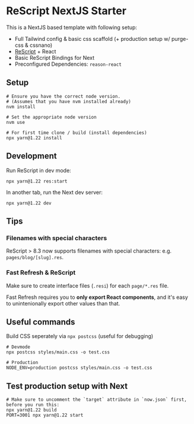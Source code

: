 # ReScript NextJS Starter

This is a NextJS based template with following setup:

- Full Tailwind config & basic css scaffold (+ production setup w/ purge-css & cssnano)
- [ReScript](https://rescript-lang.org) + React
- Basic ReScript Bindings for Next
- Preconfigured Dependencies: `reason-react`

## Setup

```
# Ensure you have the correct node version.
# (Assumes that you have nvm installed already)
nvm install

# Set the appropriate node version
nvm use

# For first time clone / build (install dependencies)
npx yarn@1.22 install
```

## Development

Run ReScript in dev mode:

```
npx yarn@1.22 res:start
```

In another tab, run the Next dev server:

```
npx yarn@1.22 dev
```


## Tips

### Filenames with special characters

ReScript > 8.3 now supports filenames with special characters: e.g. `pages/blog/[slug].res`.

### Fast Refresh & ReScript

Make sure to create interface files (`.resi`) for each `page/*.res` file.

Fast Refresh requires you to **only export React components**, and it's easy to unintenionally export other values than that.

## Useful commands

Build CSS seperately via `npx postcss` (useful for debugging)

```
# Devmode
npx postcss styles/main.css -o test.css

# Production
NODE_ENV=production postcss styles/main.css -o test.css
```

## Test production setup with Next

```
# Make sure to uncomment the `target` attribute in `now.json` first, before you run this:
npx yarn@1.22 build
PORT=3001 npx yarn@1.22 start
```

